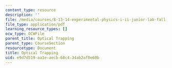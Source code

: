 ```yaml
---
content_type: resource
description: ''
file: /media/courses/8-13-14-experimental-physics-i-ii-junior-lab-fall-2016-spring-2017/e9d7d519aa1eaecb68c434ab2af0e60b_MIT8_13-14F16-S17exp51.pdf
file_type: application/pdf
learning_resource_types: []
ocw_type: OCWFile
parent_title: Optical Trapping
parent_type: CourseSection
resourcetype: Document
title: Optical Trapping
uid: e9d7d519-aa1e-aecb-68c4-34ab2af0e60b
---
```


